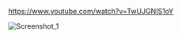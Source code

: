 https://www.youtube.com/watch?v=TwUJGNIS1oY

![Screenshot_1](https://github.com/offpic/JPG-TJPGD-ILI9341-8-BIT-STM32F401-SD-DMA/assets/31142397/da3bf5d2-44a2-483f-a66d-390bc10cad4c)
